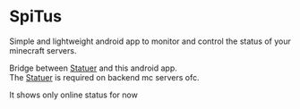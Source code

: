 # SpiTus

Simple and lightweight android app to monitor and control the status of your minecraft servers.

Bridge between [Statuer](https://github.com/xap3y/ConSpigot) and this android app. <br>
The [Statuer](https://github.com/xap3y/ConSpigot) is required on backend mc servers ofc.

It shows only online status for now
